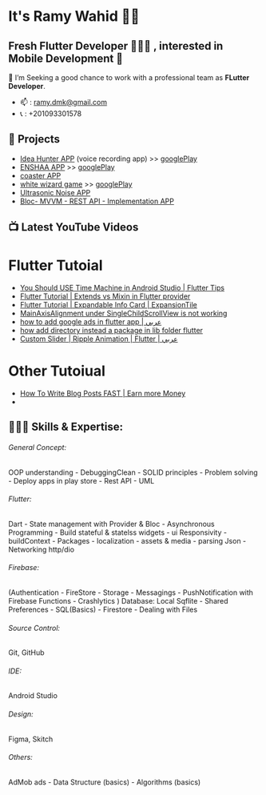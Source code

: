 # It's Ramy Wahid 👋🏻
## Fresh Flutter Developer 👨🏻‍💻 , interested in Mobile Development 👀


🔎 I’m Seeking a good chance to work with a professional team as **FLutter Developer**.
- 📫 : ramy.dmk@gmail.com
- 📞 : +201093301578

##  💼 Projects

- [Idea Hunter APP](https://github.com/ramyhq/Idea_Hunter_app)  (voice recording app) >> [googlePlay](https://play.google.com/store/apps/details?id=net.ifeps.idea_hunter)
- [ENSHAA APP](https://github.com/ramyhq/ENSHAA_APP) >> [googlePlay](https://play.google.com/store/apps/details?id=net.ifeps.enshaa)
- [coaster APP](https://github.com/ramyhq/coast-v1)
- [white wizard game](https://github.com/ramyhq/white_wizard_game) >> [googlePlay](https://play.google.com/store/apps/details?id=net.ifeps.white_wizard) 
- [Ultrasonic Noise APP](https://github.com/ramyhq/Ultrasonic_Noise_app)  
- [Bloc- MVVM - REST API - Implementation APP](https://github.com/ramyhq/Bloc_MVVM_REST_API_Implementation)  


##  📺  Latest YouTube Videos
# Flutter Tutoial
- [You Should USE Time Machine in Android Studio | Flutter Tips](https://youtu.be/-l_QT6OYQ5I)
- [Flutter Tutorial | Extends vs Mixin in Flutter provider](https://youtu.be/CUa6fyx15CA)
- [Flutter Tutorial | Expandable Info Card | ExpansionTile](https://youtu.be/T9JesIHb0W4)
- [MainAxisAlignment under SingleChildScrollView is not working](https://youtu.be/GEEi29JJ598)
- [how to add google ads in flutter app | عربي](https://youtu.be/k-RH3wB-Esg)
- [how add directory instead a package in lib folder flutter](https://youtu.be/hGMk1_O3I2Y)
- [Custom Slider | Ripple Animation | Flutter | عربي](https://youtu.be/aj67p6jWXCc)

# Other Tutoiual
- [How To Write Blog Posts FAST | Earn more Money](https://youtu.be/PJaFhrk0UXE)
- 
## 👨🏻‍💻 Skills & Expertise:
###### General Concept:
OOP understanding - DebuggingClean - SOLID principles - Problem solving - Deploy apps in play store - Rest API - UML
###### Flutter:
Dart - State management with Provider & Bloc - Asynchronous Programming - Build stateful & statelss widgets - ui Responsivity - buildContext - Packages - localization - assets & media - parsing Json - Networking http/dio
###### Firebase:
(Authentication - FireStore - Storage - Messagings - PushNotification with Firebase Functions - Crashlytics ) Database:
Local Sqflite - Shared Preferences - SQL(Basics) - Firestore - Dealing with Files
###### Source Control:
Git, GitHub
###### IDE: 
Android Studio
###### Design: 
Figma, Skitch
###### Others:
AdMob ads - Data Structure (basics) - Algorithms (basics)



<!---
ramyhq/ramyhq is a ✨ special ✨ repository because its `README.md` (this file) appears on your GitHub profile.
You can click the Preview link to take a look at your changes.
--->
